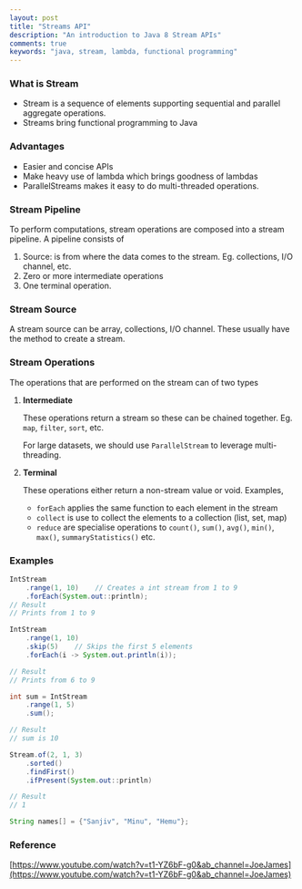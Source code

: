 ```yaml
---
layout: post
title: "Streams API"
description: "An introduction to Java 8 Stream APIs"
comments: true
keywords: "java, stream, lambda, functional programming"
---
```

### What is Stream

- Stream is a sequence of elements supporting sequential and parallel aggregate operations.
- Streams bring functional programming to Java

### Advantages

- Easier and concise APIs
- Make heavy use of lambda which brings goodness of lambdas
- ParallelStreams makes it easy to do multi-threaded operations.

### Stream Pipeline

To perform computations, stream operations are composed into a stream pipeline. A pipeline consists of

1. Source: is from where the data comes to the stream. Eg. collections, I/O channel, etc.
2. Zero or more intermediate operations
3. One terminal operation.

### Stream Source

A stream source can be array, collections, I/O channel. These usually have the method to create a stream.

### Stream Operations

The operations that are performed on the stream can of two types

1. **Intermediate**

   These operations return a stream so these can be chained together. Eg. `map`, `filter`, `sort`, etc.

   For large datasets, we should use `ParallelStream` to leverage multi-threading.

2. **Terminal**

   These operations either return a non-stream value or void. Examples,

   - `forEach` applies the same function to each element in the stream
   - `collect` is use to collect the elements to a collection (list, set, map)
   - `reduce` are specialise operations to `count()`, `sum()`, `avg()`, `min()`, `max()`, `summaryStatistics()` etc.

### Examples

```java
IntStream
    .range(1, 10)    // Creates a int stream from 1 to 9
    .forEach(System.out::println);
// Result
// Prints from 1 to 9

IntStream
    .range(1, 10)
    .skip(5)    // Skips the first 5 elements
    .forEach(i -> System.out.println(i));

// Result
// Prints from 6 to 9

int sum = IntStream
    .range(1, 5)
    .sum();

// Result
// sum is 10

Stream.of(2, 1, 3)
    .sorted()
    .findFirst()
    .ifPresent(System.out::println)

// Result
// 1

String names[] = {"Sanjiv", "Minu", "Hemu"};
```

### Reference
[https://www.youtube.com/watch?v=t1-YZ6bF-g0&ab_channel=JoeJames](https://www.youtube.com/watch?v=t1-YZ6bF-g0&ab_channel=JoeJames)
